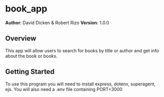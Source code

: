 # book_app

**Author**: David Dicken & Robert Rizo
**Version**: 1.0.0 

## Overview
This app will allow users to search for books by title or author and get info about the book or books.

## Getting Started
To use this program you will need to install express, dotenv, superagent, ejs.
You will also need a .env file containing PORT=3000
